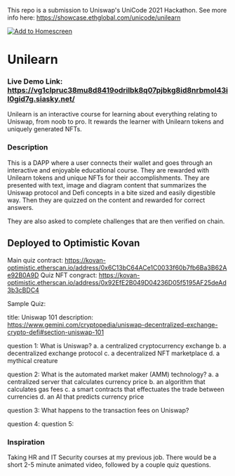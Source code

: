 This repo is a submission to Uniswap's UniCode 2021 Hackathon. See more info here: https://showcase.ethglobal.com/unicode/unilearn

[![Add to Homescreen](https://img.shields.io/badge/Skynet-Add%20To%20Homescreen-00c65e?logo=skynet&labelColor=0d0d0d)](https://homescreen.hns.siasky.net/#/skylink/_ALRPX23UhpmjOD_slkEinJpUjJguPA8V_yx-S3W6aYM1g)

# Unilearn

### Live Demo Link: https://vg1clpruc38mu8d8419odrilbk8q07pjbkg8id8nrbmol43il0gid7g.siasky.net/

Unilearn is an interactive course for learning about everything relating to Uniswap, from noob to pro. It rewards the learner with Unilearn tokens and uniquely generated NFTs.

### Description
This is a DAPP where a user connects their wallet and goes through an interactive and enjoyable educational course. They are rewarded with Unilearn tokens and unique NFTs for their accomplishments. They are presented with text, image and diagram content that summarizes the Uniswap protocol and Defi concepts in a bite sized and easily digestible way. Then they are quizzed on the content and rewarded for correct answers.

They are also asked to complete challenges that are then verified on chain. 

## Deployed to Optimistic Kovan
Main quiz contract:
https://kovan-optimistic.etherscan.io/address/0x6C13bC64ACe1C0033f60b7fb6Ba3B62Ae92B0A9D
Quiz NFT congract:
https://kovan-optimistic.etherscan.io/address/0x92EfE2B049D04236D05f5195AF25deAd3b3cBDC4


Sample Quiz:

title:
Uniswap 101
description:
https://www.gemini.com/cryptopedia/uniswap-decentralized-exchange-crypto-defi#section-uniswap-101

question 1:
What is Uniswap?
a. a centralized cryptocurrency exchange
b. a decentralized exchange protocol
c. a decentralized NFT marketplace
d. a mythical creature

question 2:
What is the automated market maker (AMM) technology?
a. a centralized server that calculates currency price
b. an algorithm that calculates gas fees
c. a smart contracts that effectuates the trade between currencies
d. an AI that predicts currency price 

question 3:
What happens to the transaction fees on Uniswap?


question 4:
question 5:

### Inspiration
Taking HR and IT Security courses at my previous job. There would be a short 2-5 minute animated video, followed by a couple quiz questions. 
